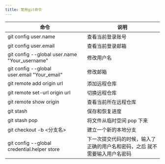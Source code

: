 ```yaml
---
title: 常用git命令
---
```


| 命令                                           | 说明                               |
| ---------------------------------------------- | -------------------------------------- |
| git config user.name                           | 查看当前登录账号                               |
| git config user.email                          | 查看当前登录邮箱                               |
| git config --global user.name "Your\_username" | 修改用户名                                  |
| git config --global user.email "Your\_email"   | 修改邮箱                                   |
| git remote add origin url                      | 添加远程仓库                                   |
| git remote set-url origin url                  | 切换远程仓库                                 |
| git remote show origin                         | 查看当前所在远程仓库                             |
| git stash                                      | 保存和恢复进度                                |
| git stash pop                                  | 将文件从临时空间 pop 下来                        |
| git checkout -b <分支名>                        | 建立一个新的本地分支                             |
| git config --global credential.helper store    | 下一次提交代码的时候，输入了正确的用户名和密码，之后 就不需要输入用户名密码 |
